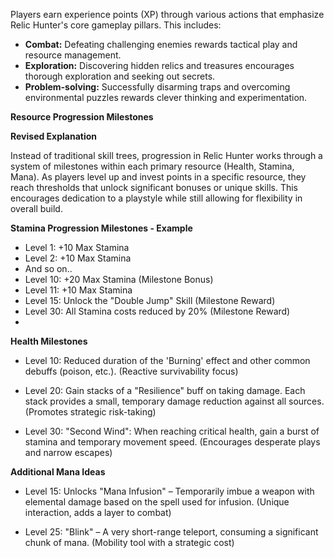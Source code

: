 
Players earn experience points (XP) through various actions that emphasize Relic Hunter's core gameplay pillars. This includes:

- **Combat:** Defeating challenging enemies rewards tactical play and resource management.
- **Exploration:** Discovering hidden relics and treasures encourages thorough exploration and seeking out secrets.
- **Problem-solving:** Successfully disarming traps and overcoming environmental puzzles rewards clever thinking and experimentation.



**Resource Progression Milestones**

**Revised Explanation**

Instead of traditional skill trees, progression in Relic Hunter works through a system of milestones within each primary resource (Health, Stamina, Mana). As players level up and invest points in a specific resource, they reach thresholds that unlock significant bonuses or unique skills. This encourages dedication to a playstyle while still allowing for flexibility in overall build.

**Stamina Progression Milestones - Example**

- Level 1: +10 Max Stamina
- Level 2: +10 Max Stamina 
- And so on..
- Level 10: +20 Max Stamina (Milestone Bonus)
- Level 11: +10 Max Stamina 
- Level 15: Unlock the "Double Jump" Skill (Milestone Reward)
- Level 30: All Stamina costs reduced by 20% (Milestone Reward)
- 
**Health Milestones**

- Level 10: Reduced duration of the 'Burning' effect and other common debuffs (poison, etc.). (Reactive survivability focus)
    
- Level 20: Gain stacks of a "Resilience" buff on taking damage. Each stack provides a small, temporary damage reduction against all sources. (Promotes strategic risk-taking)
    
- Level 30: "Second Wind": When reaching critical health, gain a burst of stamina and temporary movement speed. (Encourages desperate plays and narrow escapes)
    

**Additional Mana Ideas**

- Level 15: Unlocks "Mana Infusion" – Temporarily imbue a weapon with elemental damage based on the spell used for infusion. (Unique interaction, adds a layer to combat)
    
- Level 25: "Blink" – A very short-range teleport, consuming a significant chunk of mana. (Mobility tool with a strategic cost)
